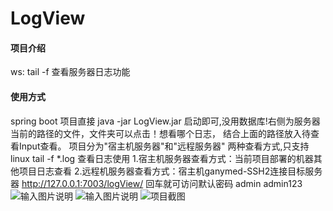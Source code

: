 # LogView

#### 项目介绍
ws: tail -f 查看服务器日志功能 

#### 使用方式
spring boot 项目直接 java -jar LogView.jar 启动即可,没用数据库!右侧为服务器当前的路径的文件，文件夹可以点击！想看哪个日志，
结合上面的路径放入待查看Input查看。
项目分为"宿主机服务器"和"远程服务器" 两种查看方式,只支持linux tail -f  *.log 查看日志使用
1.宿主机服务器查看方式：当前项目部署的机器其他项目日志查看
2.远程机服务器查看方式：宿主机ganymed-SSH2连接目标服务器
http://127.0.0.1:7003/logView/ 回车就可访问默认密码 admin admin123
![输入图片说明](https://images.gitee.com/uploads/images/2019/0117/094951_9830af6a_1976963.png "login.png")
![输入图片说明](https://images.gitee.com/uploads/images/2019/0117/095009_d81a484f_1976963.png "2.png")
![项目截图](https://images.gitee.com/uploads/images/2018/0831/103320_cbe28165_1976963.png "项目截图.png")